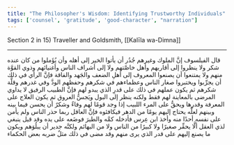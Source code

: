 ```yaml
---
title: "The Philosopher's Wisdom: Identifying Trustworthy Individuals"
tags: ['counsel', 'gratitude', 'good-character', "narration"]
---
```


 Section 2 in 15) Traveller and Goldsmith, [[Kalīla wa-Dimna]]

---
قال الفيلسوف إنَّ الملوك وغيرهم جُدُر أن يأتوا الخير إلى أهله وأن يُؤَملوا من كان عنده شكر ولا ينظروا إلى أقاربهم وأهل خاصَّتهم ولا إلى أشراف الناس وأغنيائهم وذوي القوَّة منهم ولا يمتنعوا أن يصنعوا المعروف إلى أهلِ الضعف والجَهد والفاقة فإنَّ الرأي في ذلك أن يجرِّبوا ويختبروا صغار الناس وعظماءهم في شكرهم وحفظهم الودَّ وفي غدرهم وقلَّة شكرهم ثم يكون عملهم في ذلك على قدرِ الذي يبدو لهم فإنَّ الطبيب الرفيق لا يداوي المرضى بالمعاينة لهم فقط ولكنه ينظر إلى البول ويَجسُّ العروق ثم يكون العلاج على المعرفة وقدرها ويحقُّ على المرء اللبيب إذا وجد قومًا لهم وفاءٌ وشكرٌ أن يحسن فيما بينه وبينهم لعلَّه يحتاج إليهم يومًا من الدهر فيكافئوه فإنَّ العاقل ربما حذر الناس ولم يأمن على نفسه أحدًا منه وأخذ ابن عِرس فأدخله كمَّه والطيرَ فوضَعه على يده وقد قيل ينبغي لذي العقل ألَّا يحقِّر صغيرًا ولا كبيرًا من الناس ولا من البهائم ولكنَّه جدير أن يبلُوَهم ويكون ما يصنع إليهم على قدر الذي يرى منهم وقد مضى في ذلك مثلٌ ضربه بعض الحكماء
